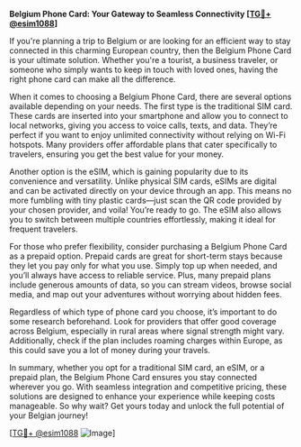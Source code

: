 **Belgium Phone Card: Your Gateway to Seamless Connectivity [[TG💪+ @esim1088](https://t.me/s/esim1088)]**

If you're planning a trip to Belgium or are looking for an efficient way to stay connected in this charming European country, then the Belgium Phone Card is your ultimate solution. Whether you're a tourist, a business traveler, or someone who simply wants to keep in touch with loved ones, having the right phone card can make all the difference.

When it comes to choosing a Belgium Phone Card, there are several options available depending on your needs. The first type is the traditional SIM card. These cards are inserted into your smartphone and allow you to connect to local networks, giving you access to voice calls, texts, and data. They’re perfect if you want to enjoy unlimited connectivity without relying on Wi-Fi hotspots. Many providers offer affordable plans that cater specifically to travelers, ensuring you get the best value for your money.

Another option is the eSIM, which is gaining popularity due to its convenience and versatility. Unlike physical SIM cards, eSIMs are digital and can be activated directly on your device through an app. This means no more fumbling with tiny plastic cards—just scan the QR code provided by your chosen provider, and voila! You’re ready to go. The eSIM also allows you to switch between multiple countries effortlessly, making it ideal for frequent travelers.

For those who prefer flexibility, consider purchasing a Belgium Phone Card as a prepaid option. Prepaid cards are great for short-term stays because they let you pay only for what you use. Simply top up when needed, and you’ll always have access to reliable service. Plus, many prepaid plans include generous amounts of data, so you can stream videos, browse social media, and map out your adventures without worrying about hidden fees.

Regardless of which type of phone card you choose, it’s important to do some research beforehand. Look for providers that offer good coverage across Belgium, especially in rural areas where signal strength might vary. Additionally, check if the plan includes roaming charges within Europe, as this could save you a lot of money during your travels.

In summary, whether you opt for a traditional SIM card, an eSIM, or a prepaid plan, the Belgium Phone Card ensures you stay connected wherever you go. With seamless integration and competitive pricing, these solutions are designed to enhance your experience while keeping costs manageable. So why wait? Get yours today and unlock the full potential of your Belgian journey!

[[TG💪+ @esim1088](https://t.me/s/esim1088) ![Image](https://i.postimg.cc/Y0z9fWf4/image.png)]